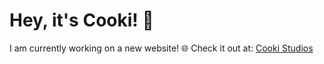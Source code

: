 
# Hey, it's Cooki! 👋 
 I am currently working on a new website! 🌐 Check it out at: [Cooki Studios](https://cooki-studios.github.io)
